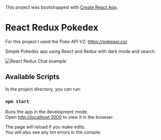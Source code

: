 This project was bootstrapped with [Create React App](https://github.com/facebook/create-react-app).

# React Redux Pokedex

For this project I used the Poke API V2: https://pokeapi.co/

Simple Pokedex app using React and Redux with dark mode and search.


![React Redux Chat example](https://raw.githubusercontent.com/ericmguzmanc/react-redux-pokedex/master/showroom/react-redux-pokedex.gif)


## Available Scripts

In the project directory, you can run:

### `npm start`

Runs the app in the development mode.<br>
Open [http://localhost:3000](http://localhost:3000) to view it in the browser.

The page will reload if you make edits.<br>
You will also see any lint errors in the console.



